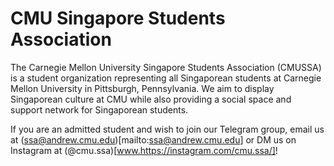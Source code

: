 # CMU Singapore Students Association

The Carnegie Mellon University Singapore Students Association (CMUSSA) is a 
student organization representing all Singaporean students at Carnegie Mellon
University in Pittsburgh, Pennsylvania. We aim to display Singaporean culture at
CMU while also providing a social space and support network for Singaporean
students.

If you are an admitted student and wish to join our Telegram group, email us at 
(ssa@andrew.cmu.edu)[mailto:ssa@andrew.cmu.edu] or DM us on Instagram at 
(@cmu.ssa)[www.https://instagram.com/cmu.ssa/]!
